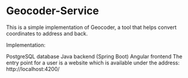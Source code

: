 # Geocoder-Service
This is a simple implementation of Geocoder, a tool that helps convert coordinates to address and back. 

Implementation:

PostgreSQL database
Java backend (Spring Boot)
Angular frontend
The entry point for a user is a website which is available under the address: http://localhost:4200/
